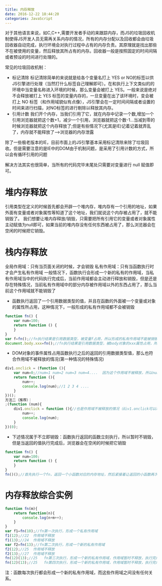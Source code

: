 ```yaml
---
title: 内存释放
date: 2016-12-22 18:44:20
categories: JavaScript
---
```


对于其他语言来说，如C,C++,需要开发者手动的来跟踪内存，而JS的垃圾回收机制使得JS开发人员无需再关系内存的情况，所有的内存分配以及回收都会由垃圾回收器自动完成，执行环境会对执行过程中占有的内存负责。其原理就是找出那些不在被使用的变量，然后释放其所占有的内存。回收器一般是按照固定的时间间隔或者预设的时间进行处理的。

常见的垃圾回收机制：
- 标记清除
标记清除简单的来说就是给各个变量名打上 YES or NO的标签以供JS引擎进行处理（当然打什么标签自己理解即可）。在和执行上下文类似的的环境中当变量名称进入环境的时候，那么变量会被打上 YES。一般来说是绝对不会释放被打上 YES 标签的变量内存的，一旦变量在出了该环境时，变会被打上 NO 标签（和作用域貌似有点像），JS引擎会在一定时间间隔或者设置的时间来进行扫描，对NO标签的进行剔除以释放其内存。
- 引用计数
我们开个内存，当我们引用了它，就在内存中记录一个数,增加一个引用浏览器就把这个数+1，减少一个引用，浏览器就把这个数-1...当减到零的时候浏览器就把这个内存释放了;但是有些情况下(尤其是IE)记着记着就弄乱了，内存就不能释放了-->浏览器的内存泄露

除了一些极老版本的IE，目前市面上的JS引擎基本采用标记清除来除了垃圾回收。但是需要注意的是IE中的DOM由于机制问题，是采用了引用计数的方式，所以会有循环引用的问题

解决方法其实也很简单，当所有的代码完毕末尾处只需要对变量进行 null 赋值即可。

# 堆内存释放
引用类型在定义的时候首先都会开辟一个堆内存，堆内存有一个引用的地址，如果外面有变量或者对象属性等知道了这个地址，我们就说这个内存被占用了，就不能销毁了。
我们想要让堆内存释放/销毁，只需要把所有引用它的变量或者对象属性主动赋值为null即可，如果当前的堆内存没有任何东西被占用了，那么浏览器会在空闲的时候把它销毁。

# 栈内存释放
全局作用域：只有当页面关闭的时候，才会销毁
私有作用域：只有当函数执行时才会产生私有作用域
一般情况下，函数执行会形成一个新的私有的作用域，当私有作用域当中的代码执行完成后，当前作用域都会主动进行释放和销毁，但是还是存在特殊情况，当前私有作用域中的部分内存被作用域以外的东西占用了，那么当前这个作用域就不能销毁了
- 函数执行返回了一个引用数据类型的值，并且在函数的外面被一个变量或对象的属性所占用，这种情况下，一般形成的私有作用域都不会被销毁
```js
function fn() {
    var num=100;
    return function () {
    }
}
var f=fn();//fn执行结果是引用数据类型，被变量f占用，所以形成的私有作用域不能被销毁
document.body.xxx=fn();//fn执行结果是引用数据类型，被body对象的xxx属性占用，所以形成的私有作用域也不能被销毁
```

- DOM对象的事件属性占用函数执行之后的返回的引用数据类型值，那么也符合作用域不被释放的情况(第一种情况的特殊情况)
```js
div1.onclick = (function (){
    var num=0;//num=1 num=2 num=3 num=4....  因为这个作用域不被释放，所以num的值也被保留下来了
    return function (){
        num++;
        console.log(num);//1 2 3 4 ....
    }
})();
方法二（推荐）：
;(function (num){
    div1.onclick = function (){//也是作用域不被释放的情况（div1.onclick可以理解为全局下对象的属性）
        num++;
        console.log(num);
    }
})(0);
```

- 下述情况属于不立即销毁：函数执行返回的函数立刻执行，所以暂时不销毁，但是当返回的值执行完成后，浏览器会在空闲的时候把它销毁
```js
function fn() {
    var num=100;
    return function () {
    }
}
fn()();//首先执行一个fn，返回一个小函数对应的内存地址，然后紧接着让返回的小函数再次执行
```

# 内存释放综合实例
```js
function fn(m){
    return function(n){
        console.log(n+m++);
    }
}
var f1=fn(10);//fn第一次执行，形成一个私有作用域
f1(12);//22  作用域不释放
f1(13);//24  作用域不释放
var f2=fn(13);//fn第二次执行，形成一个新的私有作用域
f2(12);//25  作用域不释放
f2(13);//27  作用域不释放
fn(12)(13);//25   fn第三次执行，形成一个新的私有作用域，作用域暂时不释放，执行完成后释放
fn(12)(13);//25   fn第四次执行，形成一个新的私有作用域，作用域暂时不释放，执行完成后释放
```

注：函数每次执行都会形成一个新的私有作用域，而这些作用域之间没有任何关系。